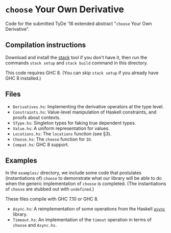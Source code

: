# `choose` Your Own Derivative

Code for the submitted TyDe '16 extended abstract "`choose` Your Own
Derivative".

## Compilation instructions

Download and install the [stack] tool if you don't have it, then run the
commands `stack setup` and `stack build` command in this directory.

This code requires GHC 8.  (You can skip `stack setup` if you already have GHC 8
installed.)

[stack]: http://haskellstack.org

## Files

* `Derivatives.hs`: Implementing the derivative operators at the type level.
* `Constraints.hs`: Value-level manipulation of Haskell constraints, and proofs
  about contexts.
* `SType.hs`: Singleton types for faking true dependent types.
* `Value.hs`: A uniform representation for values.
* `Locations.hs`: The `locations` function (see §3).
* `Choose.hs`: The `choose` function for `IO`.
* `Compat.hs`: GHC 8 support.

## Examples

In the `examples/` directory, we include some code that postulates
(instantiations of) `choose` to demonstrate what our library will be able to do
when the generic implementation of `choose` is completed.  (The instantiations
of `choose` are stubbed out with `undefined`.)

These files compile with GHC 7.10 or GHC 8.

* `Async.hs`: A reimplementation of some operations from the Haskell [`async`]
  library.
* `Timeout.hs`: An implementation of the `timout` operation in terms of `choose`
  and `Async.hs`.

[`async`]: https://hackage.haskell.org/package/async
